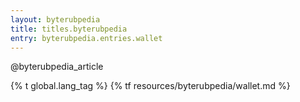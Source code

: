 ```yaml
---
layout: byterubpedia
title: titles.byterubpedia
entry: byterubpedia.entries.wallet
---
```


@byterubpedia_article

{% t global.lang_tag %}
{% tf resources/byterubpedia/wallet.md %}
